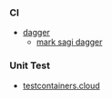 
### CI
- [dagger](https://play.dagger.cloud/playground)
	- [mark sagi dagger](https://sagikazarmark.hu/blog/dagger-go-library/)

### Unit Test
- [testcontainers.cloud](https://www.testcontainers.cloud/)

